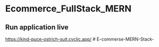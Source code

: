 # Ecommerce_FullStack_MERN

## Run application live 
https://kind-puce-ostrich-suit.cyclic.app/
#   E - c o m m e r s e - M E R N - S t a c k -  
 